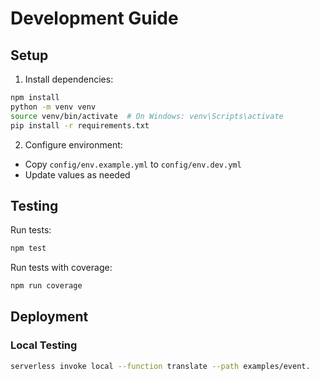 # Development Guide

## Setup

1. Install dependencies:
```bash
npm install
python -m venv venv
source venv/bin/activate  # On Windows: venv\Scripts\activate
pip install -r requirements.txt
```

2. Configure environment:
- Copy `config/env.example.yml` to `config/env.dev.yml`
- Update values as needed

## Testing

Run tests:
```bash
npm test
```

Run tests with coverage:
```bash
npm run coverage
```

## Deployment

### Local Testing
```bash
serverless invoke local --function translate --path examples/event.

